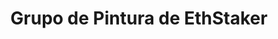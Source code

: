 ---
title: Grupo de Pintura de EthStaker
startDate: 2021-05-29
issuer: ETHSTAKER
url: https://ethstaker.cc/road-to-devcon/
image: ../../../assets/images/poap-art.png
description: POAP.art es un lienzo digital interactivo que permite colaborar a artistas de todos los niveles de habilidades, ¡crea piezas originales de arte de píxeles, y acuñalas como NFTs! Únete al evento para soltar algunos píxeles, escuchar desde la comunidad de Devcon y EthStaker, y potencialmente ganar una oportunidad de participar en el siguiente juego de Trivia Quest!
---